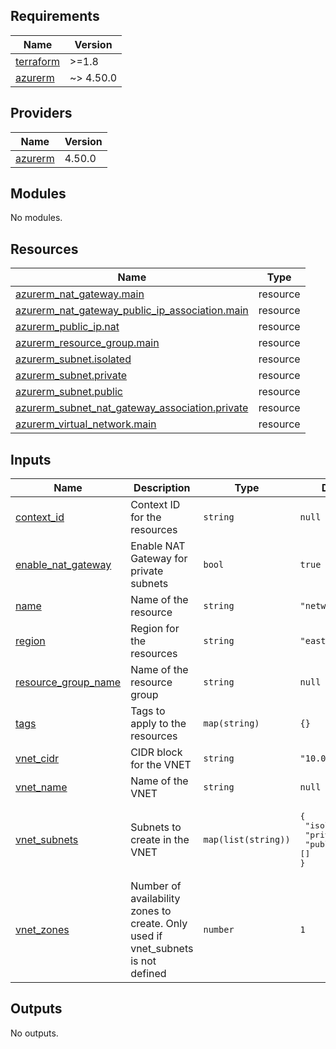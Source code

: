 <!-- BEGIN_TF_DOCS -->
## Requirements

| Name | Version |
|------|---------|
| <a name="requirement_terraform"></a> [terraform](#requirement\_terraform) | >=1.8 |
| <a name="requirement_azurerm"></a> [azurerm](#requirement\_azurerm) | ~> 4.50.0 |

## Providers

| Name | Version |
|------|---------|
| <a name="provider_azurerm"></a> [azurerm](#provider\_azurerm) | 4.50.0 |

## Modules

No modules.

## Resources

| Name | Type |
|------|------|
| [azurerm_nat_gateway.main](https://registry.terraform.io/providers/hashicorp/azurerm/latest/docs/resources/nat_gateway) | resource |
| [azurerm_nat_gateway_public_ip_association.main](https://registry.terraform.io/providers/hashicorp/azurerm/latest/docs/resources/nat_gateway_public_ip_association) | resource |
| [azurerm_public_ip.nat](https://registry.terraform.io/providers/hashicorp/azurerm/latest/docs/resources/public_ip) | resource |
| [azurerm_resource_group.main](https://registry.terraform.io/providers/hashicorp/azurerm/latest/docs/resources/resource_group) | resource |
| [azurerm_subnet.isolated](https://registry.terraform.io/providers/hashicorp/azurerm/latest/docs/resources/subnet) | resource |
| [azurerm_subnet.private](https://registry.terraform.io/providers/hashicorp/azurerm/latest/docs/resources/subnet) | resource |
| [azurerm_subnet.public](https://registry.terraform.io/providers/hashicorp/azurerm/latest/docs/resources/subnet) | resource |
| [azurerm_subnet_nat_gateway_association.private](https://registry.terraform.io/providers/hashicorp/azurerm/latest/docs/resources/subnet_nat_gateway_association) | resource |
| [azurerm_virtual_network.main](https://registry.terraform.io/providers/hashicorp/azurerm/latest/docs/resources/virtual_network) | resource |

## Inputs

| Name | Description | Type | Default | Required |
|------|-------------|------|---------|:--------:|
| <a name="input_context_id"></a> [context\_id](#input\_context\_id) | Context ID for the resources | `string` | `null` | no |
| <a name="input_enable_nat_gateway"></a> [enable\_nat\_gateway](#input\_enable\_nat\_gateway) | Enable NAT Gateway for private subnets | `bool` | `true` | no |
| <a name="input_name"></a> [name](#input\_name) | Name of the resource | `string` | `"network"` | no |
| <a name="input_region"></a> [region](#input\_region) | Region for the resources | `string` | `"eastus"` | no |
| <a name="input_resource_group_name"></a> [resource\_group\_name](#input\_resource\_group\_name) | Name of the resource group | `string` | `null` | no |
| <a name="input_tags"></a> [tags](#input\_tags) | Tags to apply to the resources | `map(string)` | `{}` | no |
| <a name="input_vnet_cidr"></a> [vnet\_cidr](#input\_vnet\_cidr) | CIDR block for the VNET | `string` | `"10.0.0.0/16"` | no |
| <a name="input_vnet_name"></a> [vnet\_name](#input\_vnet\_name) | Name of the VNET | `string` | `null` | no |
| <a name="input_vnet_subnets"></a> [vnet\_subnets](#input\_vnet\_subnets) | Subnets to create in the VNET | `map(list(string))` | <pre>{<br/>  "isolated": [],<br/>  "private": [],<br/>  "public": []<br/>}</pre> | no |
| <a name="input_vnet_zones"></a> [vnet\_zones](#input\_vnet\_zones) | Number of availability zones to create. Only used if vnet\_subnets is not defined | `number` | `1` | no |

## Outputs

No outputs.
<!-- END_TF_DOCS -->